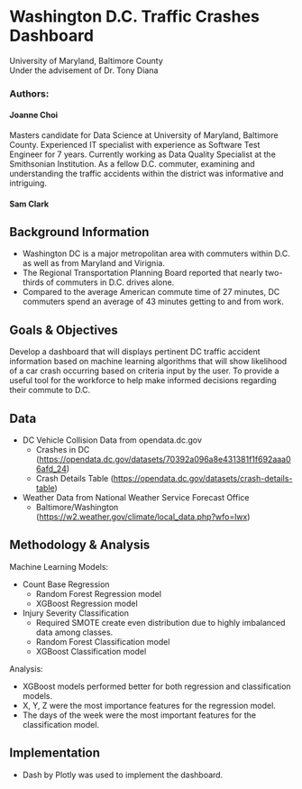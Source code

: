 # Washington D.C. Traffic Crashes Dashboard
University of Maryland, Baltimore County 
<br>
Under the advisement of Dr. Tony Diana 

### Authors:
#### Joanne Choi
Masters candidate for Data Science at University of Maryland, Baltimore County. Experienced IT specialist with experience as Software Test Engineer for 7 years. Currently working as Data Quality Specialist at the Smithsonian Institution. As a fellow D.C. commuter, examining and understanding the traffic accidents within the district was informative and intriguing.
#### Sam Clark

## Background Information
- Washington DC is a major metropolitan area with commuters within D.C. as well as from Maryland and Virignia. 
- The Regional Transportation Planning Board reported that nearly two-thirds of commuters in D.C. drives alone. 
- Compared to the average American commute time of 27 minutes, DC commuters spend an average of 43 minutes getting to and from work. 

## Goals & Objectives
Develop a dashboard that will displays pertinent DC traffic accident information based on machine learning algorithms that will show likelihood of a car crash occurring based on criteria input by the user. To provide a useful tool for the workforce to help make informed decisions regarding their commute to D.C.

## Data
- DC Vehicle Collision Data from opendata.dc.gov
  - Crashes in DC (https://opendata.dc.gov/datasets/70392a096a8e431381f1f692aaa06afd_24)
  - Crash Details Table (https://opendata.dc.gov/datasets/crash-details-table)
- Weather Data from National Weather Service Forecast Office
  - Baltimore/Washington (https://w2.weather.gov/climate/local_data.php?wfo=lwx)

## Methodology & Analysis
Machine Learning Models:
- Count Base Regression
  - Random Forest Regression model
  - XGBoost Regression model
- Injury Severity Classification
    - Required SMOTE create even distribution due to highly imbalanced data among classes.
  - Random Forest Classification model
  - XGBoost Classification model

Analysis:
- XGBoost models performed better for both regression and classification models.
- X, Y, Z were the most importance features for the regression model.
- The days of the week were the most important features for the classification model.  
  
## Implementation
- Dash by Plotly was used to implement the dashboard. 
